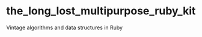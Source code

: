 the_long_lost_multipurpose_ruby_kit
===================================

Vintage algorithms and data structures in Ruby
